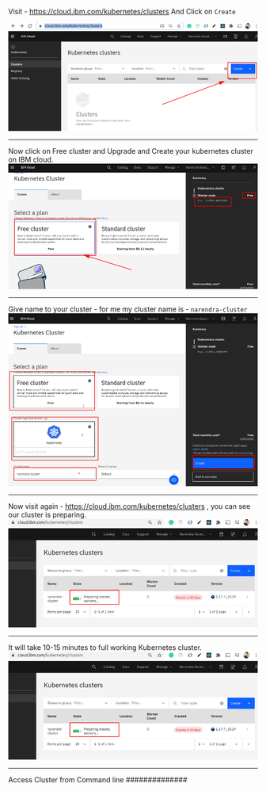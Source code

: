 Visit - https://cloud.ibm.com/kubernetes/clusters
And Click on `Create`

[![](./2020-07-17_13-37.png)](#)
<hr/>

Now click on Free cluster and Upgrade and Create your kubernetes cluster on IBM cloud.
[![](./2020-07-17_13-46.png)](#)
<hr/>

 Give name to your cluster - for me my cluster name is - `narendra-cluster`
[![](./2020-07-17_13-55.png)](#)
<hr/>

 Now visit again - https://cloud.ibm.com/kubernetes/clusters , you can see our cluster is preparing.
[![](./2020-07-17_13-58.png)](#)
<hr/>

It will take 10-15 minutes to full working Kubernetes cluster.
[![](./2020-07-17_13-58.png)](#)
<hr/>


Access Cluster from Command line
##############


